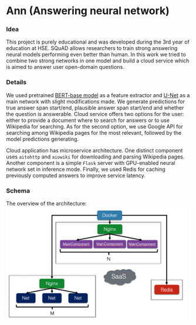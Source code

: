 # Ann (Answering neural network)

### Idea
This project is purely educational and was developed during the 3rd year of education at HSE. SQuAD allows researchers to train strong answering neural models performing even better than human. In this work we tried to combine two strong networks in one model and build a cloud service which is aimed to answer user open-domain questions. 

### Details
We used pretrained [BERT-base model](https://arxiv.org/abs/1810.04805) as a feature extractor and [U-Net](https://arxiv.org/abs/1810.06638) as a main network with slight modifications made. We generate predictions for true answer span start/end, plausible answer span start/end and whether the question is answerable. Cloud service offers two options for the user: either to provide a document where to search for answers or to use Wikipedia for searching. As for the second option, we use Google API for searching among Wikipedia pages for the most relevant, followed by the model predictions generating. 

Cloud application has microservice architecture. One distinct component uses `aitohttp` and `aiowiki` for downloading and parsing Wikipedia pages. Another component is a simple `Flask` server with GPU-enabled neural network set in inference mode.
Finally, we used Redis for caching previously computed answers to improve service latency.

### Schema
The overview of the architecture:
![Schema](schema.png)
